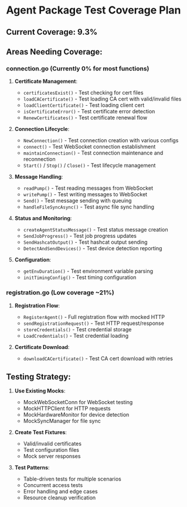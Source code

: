 # Agent Package Test Coverage Plan

## Current Coverage: 9.3%

## Areas Needing Coverage:

### connection.go (Currently 0% for most functions)

1. **Certificate Management**:
   - `certificatesExist()` - Test checking for cert files
   - `loadCACertificate()` - Test loading CA cert with valid/invalid files
   - `loadClientCertificate()` - Test loading client cert
   - `isCertificateError()` - Test certificate error detection
   - `RenewCertificates()` - Test certificate renewal flow

2. **Connection Lifecycle**:
   - `NewConnection()` - Test connection creation with various configs
   - `connect()` - Test WebSocket connection establishment
   - `maintainConnection()` - Test connection maintenance and reconnection
   - `Start()` / `Stop()` / `Close()` - Test lifecycle management

3. **Message Handling**:
   - `readPump()` - Test reading messages from WebSocket
   - `writePump()` - Test writing messages to WebSocket
   - `Send()` - Test message sending with queuing
   - `handleFileSyncAsync()` - Test async file sync handling

4. **Status and Monitoring**:
   - `createAgentStatusMessage()` - Test status message creation
   - `SendJobProgress()` - Test job progress updates
   - `SendHashcatOutput()` - Test hashcat output sending
   - `DetectAndSendDevices()` - Test device detection reporting

5. **Configuration**:
   - `getEnvDuration()` - Test environment variable parsing
   - `initTimingConfig()` - Test timing configuration

### registration.go (Low coverage ~21%)

1. **Registration Flow**:
   - `RegisterAgent()` - Full registration flow with mocked HTTP
   - `sendRegistrationRequest()` - Test HTTP request/response
   - `storeCredentials()` - Test credential storage
   - `LoadCredentials()` - Test credential loading

2. **Certificate Download**:
   - `downloadCACertificate()` - Test CA cert download with retries

## Testing Strategy:

1. **Use Existing Mocks**:
   - MockWebSocketConn for WebSocket testing
   - MockHTTPClient for HTTP requests
   - MockHardwareMonitor for device detection
   - MockSyncManager for file sync

2. **Create Test Fixtures**:
   - Valid/invalid certificates
   - Test configuration files
   - Mock server responses

3. **Test Patterns**:
   - Table-driven tests for multiple scenarios
   - Concurrent access tests
   - Error handling and edge cases
   - Resource cleanup verification